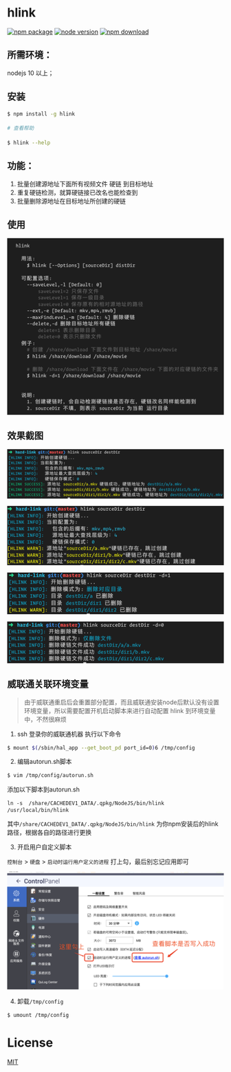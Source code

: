 # hlink

[![npm package][npm]][npm-url]
[![node version][node]][node-url]
[![npm download][npm-download]][npm-download-url]

## 所需环境：
nodejs 10 以上；

## 安装
```bash
$ npm install -g hlink

# 查看帮助

$ hlink --help
```
## 功能：
1. 批量创建源地址下面所有视频文件 硬链 到目标地址
2. 重复硬链检测，就算硬链接已改名也能检查到
3. 批量删除源地址在目标地址所创建的硬链

## 使用

![使用](./media/ghelp.png)

## 效果截图
![创建](./media/gcreate.png)

![重复创建](./media/gexist.png)

![删除目录](./media/gdeletedir.png)

![删除文件](./media/gdeletefile.png)

## 威联通关联环境变量
> 由于威联通重启后会重置部分配置，而且威联通安装node后默认没有设置环境变量，所以需要配置开机启动脚本来进行自动配置 hlink 到环境变量中，不然很麻烦

1. ssh 登录你的威联通机器
执行以下命令

```bash
$ mount $(/sbin/hal_app --get_boot_pd port_id=0)6 /tmp/config
```

2. 编辑autorun.sh脚本

```bash
$ vim /tmp/config/autorun.sh
```

添加以下脚本到autorun.sh
```
ln -s  /share/CACHEDEV1_DATA/.qpkg/NodeJS/bin/hlink /usr/local/bin/hlink
```


其中`/share/CACHEDEV1_DATA/.qpkg/NodeJS/bin/hlink` 为你npm安装后的hlink 路径，根据各自的路径进行更换

3. 开启用户自定义脚本

`控制台` > `硬盘` > `启动时运行用户定义的进程` 打上勾，最后别忘记应用即可

![删除文件](./media/autorun.png)

4. 卸载`/tmp/config`

```bash
$ umount /tmp/config
```



# License

[MIT][license-url]

[npm]: https://img.shields.io/npm/v/hlink.svg
[npm-url]: https://www.npmjs.com/package/hlink

[node]: https://img.shields.io/node/v/hlink.svg
[node-url]: https://nodejs.org

[npm-download-url]: https://npmjs.com/package/hlink
[npm-download]: https://img.shields.io/npm/dm/hlink.svg

[license-url]: https://github.com/likun7981/hlink/blob/master/LICENSE
[license]: http://img.shields.io/npm/l/hlink.svg?style=flat
